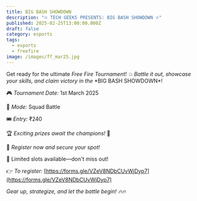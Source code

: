 ```yaml
---
title: BIG BASH SHOWDOWN
description: "🔥 TECH GEEKS PRESENTS: BIG BASH SHOWDOWN 🔥"
published: 2025-02-25T13:00:00.000Z
draft: false
category: esports
tags:
  - esports
  - freefire
image: /images/ff_mar25.jpg
---
```

Get ready for the ultimate _Free Fire Tournament! 💥 Battle it out, showcase your skills, and claim victory in the_ \*BIG BASH SHOWDOWN\*!

🎮 _Tournament Date:_ 1st March 2025

📍 _Mode:_ Squad Battle

🎟 _Entry:_ ₹240

🏆 _Exciting prizes await the champions!_ 🏅

📢 _Register now and secure your spot!_

📌 Limited slots available—don't miss out!

👉 _To register:_ [https://forms.gle/VZeV8NDbCUvWjDyp7](https://forms.gle/VZeV8NDbCUvWjDyp7)

_Gear up, strategize, and let the battle begin! 🔥🔥_